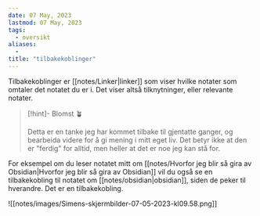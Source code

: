```yaml
---
date: 07 May, 2023
lastmod: 07 May, 2023
tags:
  - oversikt
aliases:
  - 
title: "tilbakekoblinger"
---
```

Tilbakekoblinger er [[notes/Linker|linker]] som viser hvilke notater som omtaler det notatet du er i. Det viser altså tilknytninger, eller relevante notater.

> [!hint]- Blomst 🪴
>
> Detta er en tanke jeg har kommet tilbake til gjentatte ganger, og bearbeida videre for å gi mening i mitt eget liv. Det betyr ikke at den er "ferdig" for alltid, men heller at det er noe jeg kan stå for.

For eksempel om du leser notatet mitt om [[notes/Hvorfor jeg blir så gira av Obsidian|Hvorfor jeg blir så gira av Obsidian]] vil du også se en tilbakekobling til notatet om [[notes/obsidian|obsidian]], siden de peker til hverandre. Det er en tilbakekobling.

![[notes/images/Simens-skjermbilder-07-05-2023-kl09.58.png]]
